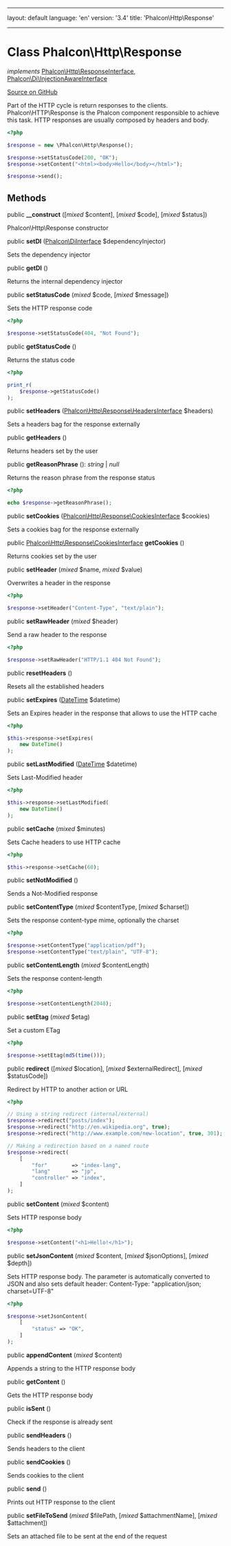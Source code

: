 * * *

layout: default language: 'en' version: '3.4' title: 'Phalcon\Http\Response'

* * *

# Class **Phalcon\Http\Response**

*implements* [Phalcon\Http\ResponseInterface](/3.4/en/api/Phalcon_Http_ResponseInterface), [Phalcon\Di\InjectionAwareInterface](/3.4/en/api/Phalcon_Di_InjectionAwareInterface)

<a href="https://github.com/phalcon/cphalcon/tree/v3.4.0/phalcon/http/response.zep" class="btn btn-default btn-sm">Source on GitHub</a>

Part of the HTTP cycle is return responses to the clients. Phalcon\HTTP\Response is the Phalcon component responsible to achieve this task. HTTP responses are usually composed by headers and body.

```php
<?php

$response = new \Phalcon\Http\Response();

$response->setStatusCode(200, "OK");
$response->setContent("<html><body>Hello</body></html>");

$response->send();

```

## Methods

public **__construct** ([*mixed* $content], [*mixed* $code], [*mixed* $status])

Phalcon\Http\Response constructor

public **setDI** ([Phalcon\DiInterface](/3.4/en/api/Phalcon_DiInterface) $dependencyInjector)

Sets the dependency injector

public **getDI** ()

Returns the internal dependency injector

public **setStatusCode** (*mixed* $code, [*mixed* $message])

Sets the HTTP response code

```php
<?php

$response->setStatusCode(404, "Not Found");

```

public **getStatusCode** ()

Returns the status code

```php
<?php

print_r(
    $response->getStatusCode()
);

```

public **setHeaders** ([Phalcon\Http\Response\HeadersInterface](/3.4/en/api/Phalcon_Http_Response_HeadersInterface) $headers)

Sets a headers bag for the response externally

public **getHeaders** ()

Returns headers set by the user

public **getReasonPhrase** (): *string* | *null*

Returns the reason phrase from the response status

```php
<?php

echo $response->getReasonPhrase();
```

public **setCookies** ([Phalcon\Http\Response\CookiesInterface](/3.4/en/api/Phalcon_Http_Response_CookiesInterface) $cookies)

Sets a cookies bag for the response externally

public [Phalcon\Http\Response\CookiesInterface](/3.4/en/api/Phalcon_Http_Response_CookiesInterface) **getCookies** ()

Returns cookies set by the user

public **setHeader** (*mixed* $name, *mixed* $value)

Overwrites a header in the response

```php
<?php

$response->setHeader("Content-Type", "text/plain");

```

public **setRawHeader** (*mixed* $header)

Send a raw header to the response

```php
<?php

$response->setRawHeader("HTTP/1.1 404 Not Found");

```

public **resetHeaders** ()

Resets all the established headers

public **setExpires** ([DateTime](http://php.net/manual/en/class.datetime.php) $datetime)

Sets an Expires header in the response that allows to use the HTTP cache

```php
<?php

$this->response->setExpires(
    new DateTime()
);

```

public **setLastModified** ([DateTime](http://php.net/manual/en/class.datetime.php) $datetime)

Sets Last-Modified header

```php
<?php

$this->response->setLastModified(
    new DateTime()
);

```

public **setCache** (*mixed* $minutes)

Sets Cache headers to use HTTP cache

```php
<?php

$this->response->setCache(60);

```

public **setNotModified** ()

Sends a Not-Modified response

public **setContentType** (*mixed* $contentType, [*mixed* $charset])

Sets the response content-type mime, optionally the charset

```php
<?php

$response->setContentType("application/pdf");
$response->setContentType("text/plain", "UTF-8");

```

public **setContentLength** (*mixed* $contentLength)

Sets the response content-length

```php
<?php

$response->setContentLength(2048);

```

public **setEtag** (*mixed* $etag)

Set a custom ETag

```php
<?php

$response->setEtag(md5(time()));

```

public **redirect** ([*mixed* $location], [*mixed* $externalRedirect], [*mixed* $statusCode])

Redirect by HTTP to another action or URL

```php
<?php

// Using a string redirect (internal/external)
$response->redirect("posts/index");
$response->redirect("http://en.wikipedia.org", true);
$response->redirect("http://www.example.com/new-location", true, 301);

// Making a redirection based on a named route
$response->redirect(
    [
        "for"        => "index-lang",
        "lang"       => "jp",
        "controller" => "index",
    ]
);

```

public **setContent** (*mixed* $content)

Sets HTTP response body

```php
<?php

$response->setContent("<h1>Hello!</h1>");

```

public **setJsonContent** (*mixed* $content, [*mixed* $jsonOptions], [*mixed* $depth])

Sets HTTP response body. The parameter is automatically converted to JSON and also sets default header: Content-Type: "application/json; charset=UTF-8"

```php
<?php

$response->setJsonContent(
    [
        "status" => "OK",
    ]
);

```

public **appendContent** (*mixed* $content)

Appends a string to the HTTP response body

public **getContent** ()

Gets the HTTP response body

public **isSent** ()

Check if the response is already sent

public **sendHeaders** ()

Sends headers to the client

public **sendCookies** ()

Sends cookies to the client

public **send** ()

Prints out HTTP response to the client

public **setFileToSend** (*mixed* $filePath, [*mixed* $attachmentName], [*mixed* $attachment])

Sets an attached file to be sent at the end of the request